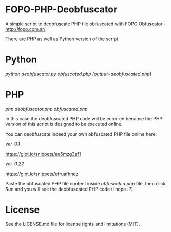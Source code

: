 # FOPO-PHP-Deobfuscator
A simple script to deobfuscate PHP file obfuscated with FOPO Obfuscator - http://fopo.com.ar/

There are PHP as well as Python version of the script.

# Python
*python deobfuscator.py obfuscated.php [output=deobfuscated.php]*

# PHP
*php deobfuscator.php obfuscated.php*

In this case the deobfuscated PHP code will be echo-ed because the PHP version of this script is designed to be executed online.

You can deobfuscate indeed your own obfuscated PHP file online here:

_ver. 0.1_

https://glot.io/snippets/ee5mzg3zf1

_ver. 0.22_

https://glot.io/snippets/efruafhnez

Paste the obfuscated PHP file content inside _obfuscated.php_ file, then click _Run_ and you will see the deobfuscated PHP code (I hope :P).

# License
See the LICENSE.md file for license rights and limitations (MIT).
